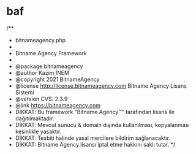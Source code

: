 # baf
/**
 * bitnameagency.php
 *
 * Bitname Agency Framework
 *
 * @package    bitnameagency
 * @author     Kazim İNEM
 * @copyright  2021 BitnameAgency
 * @license    http://license.bitnameagency.com Bitname Agency Lisans Sistemi
 * @version    CVS: 2.3.9
 * @link       https://bitnameagency.com
 * DİKKAT: Bu framework "Bitname Agency™" tarafından lisans ile dağıtılmaktadır. 
 * DİKKAT: Mevcut sunucu & domain dışında kullanılması, kopyalanması kesinlikle yasaktır.
 * DİKKAT: Tesbiti halinde yasal mercilere bildirim sağlanacaktır.
 * DİKKAT: Bitname Agency lisansı iptal etme hakkını saklı tutar.
 */
 
